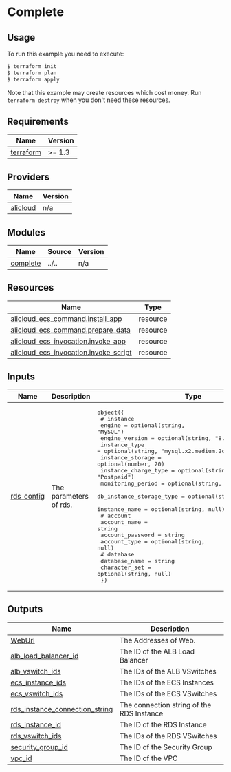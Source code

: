 
# Complete

## Usage

To run this example you need to execute:

```bash
$ terraform init
$ terraform plan
$ terraform apply
```

Note that this example may create resources which cost money. Run `terraform destroy` when you don't need these resources.

<!-- BEGIN_TF_DOCS -->
## Requirements

| Name | Version |
|------|---------|
| <a name="requirement_terraform"></a> [terraform](#requirement\_terraform) | >= 1.3 |

## Providers

| Name | Version |
|------|---------|
| <a name="provider_alicloud"></a> [alicloud](#provider\_alicloud) | n/a |

## Modules

| Name | Source | Version |
|------|--------|---------|
| <a name="module_complete"></a> [complete](#module\_complete) | ../.. | n/a |

## Resources

| Name | Type |
|------|------|
| [alicloud_ecs_command.install_app](https://registry.terraform.io/providers/aliyun/alicloud/latest/docs/resources/ecs_command) | resource |
| [alicloud_ecs_command.prepare_data](https://registry.terraform.io/providers/aliyun/alicloud/latest/docs/resources/ecs_command) | resource |
| [alicloud_ecs_invocation.invoke_app](https://registry.terraform.io/providers/aliyun/alicloud/latest/docs/resources/ecs_invocation) | resource |
| [alicloud_ecs_invocation.invoke_script](https://registry.terraform.io/providers/aliyun/alicloud/latest/docs/resources/ecs_invocation) | resource |

## Inputs

| Name | Description | Type | Default | Required |
|------|-------------|------|---------|:--------:|
| <a name="input_rds_config"></a> [rds\_config](#input\_rds\_config) | The parameters of rds. | <pre>object({<br>    # instance<br>    engine                   = optional(string, "MySQL")<br>    engine_version           = optional(string, "8.0")<br>    instance_type            = optional(string, "mysql.x2.medium.2c")<br>    instance_storage         = optional(number, 20)<br>    instance_charge_type     = optional(string, "Postpaid")<br>    monitoring_period        = optional(string, "60")<br>    db_instance_storage_type = optional(string, "cloud_essd")<br>    instance_name            = optional(string, null)<br>    # account<br>    account_name     = string<br>    account_password = string<br>    account_type     = optional(string, null)<br>    # database<br>    database_name = string<br>    character_set = optional(string, null)<br>  })</pre> | <pre>{<br>  "account_name": "tf_example",<br>  "account_password": "Example1234",<br>  "account_type": "Super",<br>  "character_set": "utf8mb4",<br>  "database_name": "tf_example"<br>}</pre> | no |

## Outputs

| Name | Description |
|------|-------------|
| <a name="output_WebUrl"></a> [WebUrl](#output\_WebUrl) | The Addresses of Web. |
| <a name="output_alb_load_balancer_id"></a> [alb\_load\_balancer\_id](#output\_alb\_load\_balancer\_id) | The ID of the ALB Load Balancer |
| <a name="output_alb_vswitch_ids"></a> [alb\_vswitch\_ids](#output\_alb\_vswitch\_ids) | The IDs of the ALB VSwitches |
| <a name="output_ecs_instance_ids"></a> [ecs\_instance\_ids](#output\_ecs\_instance\_ids) | The IDs of the ECS Instances |
| <a name="output_ecs_vswitch_ids"></a> [ecs\_vswitch\_ids](#output\_ecs\_vswitch\_ids) | The IDs of the ECS VSwitches |
| <a name="output_rds_instance_connection_string"></a> [rds\_instance\_connection\_string](#output\_rds\_instance\_connection\_string) | The connection string of the RDS Instance |
| <a name="output_rds_instance_id"></a> [rds\_instance\_id](#output\_rds\_instance\_id) | The ID of the RDS Instance |
| <a name="output_rds_vswitch_ids"></a> [rds\_vswitch\_ids](#output\_rds\_vswitch\_ids) | The IDs of the RDS VSwitches |
| <a name="output_security_group_id"></a> [security\_group\_id](#output\_security\_group\_id) | The ID of the Security Group |
| <a name="output_vpc_id"></a> [vpc\_id](#output\_vpc\_id) | The ID of the VPC |
<!-- END_TF_DOCS -->